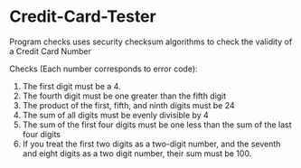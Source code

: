 # Credit-Card-Tester
Program checks uses security checksum algorithms to check the validity of a Credit Card Number

Checks (Each number corresponds to error code):
1.  The first digit must be a 4.  
2.  The fourth digit must be one greater than the fifth digit  
3.  The product of the first, fifth, and ninth digits must be 24  
4.  The sum of all digits must be evenly divisible by 4  
5.  The sum of the first four digits must be one less than the sum of the last four digits  
6.  If you treat the first two digits as a two-digit number, and the seventh and eight digits as a two digit number, their sum must be 100.  
